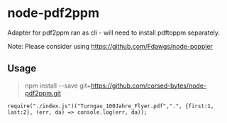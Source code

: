 # node-pdf2ppm

Adapter for pdf2ppm ran as cli - will need to install pdftoppm separately. 

Note: Please consider using https://github.com/Fdawgs/node-poppler

## Usage

> npm install --save git+https://github.com/corsed-bytes/node-pdf2ppm.git

```
require("./index.js")("Turngau_100Jahre_Flyer.pdf",".", {first:1, last:2}, (err, da) => console.log(err, da));
```